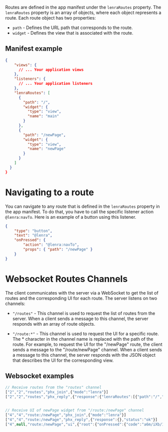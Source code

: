 Routes are defined in the app manifest under the `lenraRoutes` property. The `lenraRoutes` property is an array of objects, where each object represents a route. Each route object has two properties:

- `path` - Defines the URL path that corresponds to the route.
- `widget` - Defines the view that is associated with the route.

## Manifest example

```json
{
    "views": {
      // ... Your application views
    },
    "listeners": {
      // ... Your application listeners
    },
    "lenraRoutes": [
      {
        "path": "/",
        "widget": {
          "type": "view",
          "name": "main"
        }
      },
      {
        "path": "/newPage",
        "widget": {
          "type": "view",
          "name": "newPage"
        }
      }
    ]
  }
}
```

# Navigating to a route

You can navigate to any route that is defined in the `lenraRoutes` property in the app manifest. To do that, you have to call the specific listener action `@lenra:navTo`. Here is an example of a button using this listener.

```json
{
    "type": "button",
    "text": "@lenra",
    "onPressed": {
        "action": "@lenra:navTo",
        "props": { "path": "/newPage" }
    }
}
```

# Websocket Routes Channels

The client communicates with the server via a WebSocket to get the list of routes and the corresponding UI for each route. The server listens on two channels:

- `"/routes"` - This channel is used to request the list of routes from the server. When a client sends a message to this channel, the server responds with an array of route objects.

- `"/route:*"` - This channel is used to request the UI for a specific route. The * character in the channel name is replaced with the path of the route. For example, to request the UI for the "/newPage" route, the client sends a message to the "/route/newPage" channel. When a client sends a message to this channel, the server responds with the JSON object that describes the UI for the corresponding view.

## Websocket examples

```js
// Receive routes from the "routes" channel
["2","2","routes","phx_join",{"mode":"lenra"}]
["2","2","routes","phx_reply",{"response":{"lenraRoutes":[{"path":"/","widget":{"name":"main","type":"view"}},{"path":"/newPage","widget":{"name":"newPage","type":"view"}}]},"status":"ok"}]


// Receive UI of newPage widget from "/route:/newPage" channel
["4","4","route:/newPage","phx_join",{"mode":"lenra"}]
["4","4","route:/newPage","phx_reply",{"response":{},"status":"ok"}]
["4",null,"route:/newPage","ui",{"root":{"onPressed":{"code":"a6m/iXb/1L+ZgPNXqP/GDImbKoRQE9HcgD1AuhK6XPE="},"text":"NEW PAGE","type":"button"}}]
```